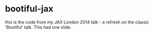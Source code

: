bootiful-jax
============

this is the code from my JAX London 2014 talk - a refresh on the classic 'Bootiful' talk. This had one slide.
